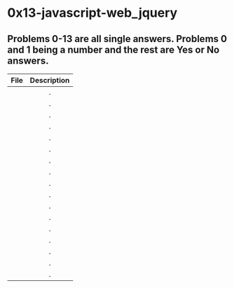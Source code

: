 # 0x13-javascript-web_jquery

## Problems 0-13 are all single answers. Problems 0 and 1 being a number and the rest are Yes or No answers.

|                  File                                    |                     Description                     |
| :-----------------------------------------: |  :-----------------------------------------------:  |
|                         |  .  |
|                   |  .  |
|                   |  .  |
|                   |  . |
|                   | .  |
|                    |  .  |
|                    |  .  |
|                    |  .  |
|                    |  .  |
|                    |  .  |
|                    |  .  |
|                    |  .  |
|                    |  .  |
|                    |  .  |
|                    |  .  |
|                    |  .  |
|                    |  .  |